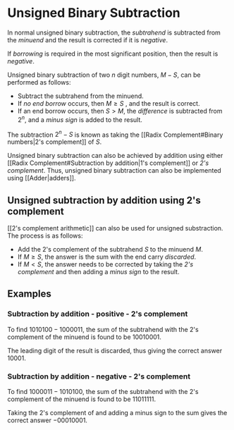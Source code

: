 # Unsigned Binary Subtraction
In normal unsigned binary subtraction, the *subtrahend* is subtracted from the *minuend* and the result is corrected if it is *negative*.
 
If *borrowing* is required in the most significant position, then the result is *negative*.

Unsigned binary subtraction of two $n$ digit numbers, $M-S$, can be performed as follows:
- Subtract the subtrahend from the minuend.
- If *no end borrow* occurs, then $M\ge S$ , and the result is correct.
- If an end borrow occurs, then  $S>M$, the *difference* is subtracted from $2^n$, and a *minus sign* is added to the result.

The subtraction $2^{n}-S$ is known as taking the [[Radix Complement#Binary numbers|2's complement]] of $S$.

Unsigned binary subtraction can also be achieved by addition using either [[Radix Complement#Subtraction by addition|1's complement]] or *2's complement*. Thus, unsigned binary subtraction can also be implemented using [[Adder|adders]].

## Unsigned subtraction by addition using 2's complement
[[2's complement arithmetic]] can also be used for unsigned substraction. The process is as follows:
- Add the 2's complement of the subtrahend $S$ to the minuend $M$.
- If $M\ge S$, the answer is the sum with the end carry *discarded*.
- If $M < S$, the answer needs to be corrected by taking the *2's complement* and then adding a *minus sign* to the result.

## Examples
### Subtraction by addition - positive - 2's complement
To find $1010100 - 1000011$, the sum of the subtrahend with the 2's complement of the minuend is found to be $10010001$.

The leading digit of the result is discarded, thus giving the correct answer $10001$.

### Subtraction by addition - negative - 2's complement
To find $1000011-1010100$, the sum of the subtrahend with the 2's complement of the minuend is found to be $11011111$.

Taking the 2's complement of and adding a minus sign to the sum gives the correct answer $-00010001$.



